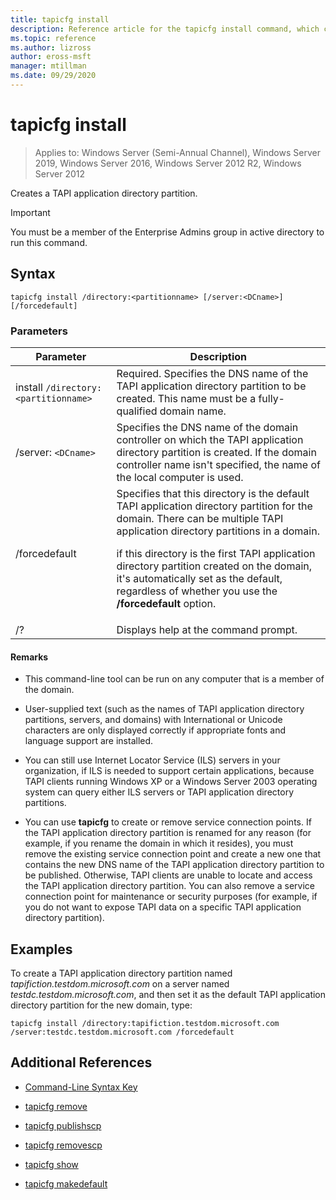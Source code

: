 ```yaml
---
title: tapicfg install
description: Reference article for the tapicfg install command, which creates a TAPI application directory partition.
ms.topic: reference
ms.author: lizross
author: eross-msft
manager: mtillman
ms.date: 09/29/2020
---
```


# tapicfg install

> Applies to: Windows Server (Semi-Annual Channel), Windows Server 2019, Windows Server 2016, Windows Server 2012 R2, Windows Server 2012

Creates a TAPI application directory partition.

> [!IMPORTANT]
> You must be a member of the Enterprise Admins group in active directory to run this command.

## Syntax

```
tapicfg install /directory:<partitionname> [/server:<DCname>] [/forcedefault]
```

### Parameters

| Parameter | Description |
|--|--|
| install `/directory:<partitionname>` | Required. Specifies the DNS name of the TAPI application directory partition to be created. This name must be a fully-qualified domain name. |
| /server: `<DCname>` | Specifies the DNS name of the domain controller on which the TAPI application directory partition is created. If the domain controller name isn't specified, the name of the local computer is used. |
| /forcedefault | Specifies that this directory is the default TAPI application directory partition for the domain. There can be multiple TAPI application directory partitions in a domain.<p>if this directory is the first TAPI application directory partition created on the domain, it's automatically set as the default, regardless of whether you use the **/forcedefault** option. |
| /? | Displays help at the command prompt. |

#### Remarks

- This command-line tool can be run on any computer that is a member of the domain.

- User-supplied text (such as the names of TAPI application directory partitions, servers, and domains) with International or Unicode characters are only displayed correctly if appropriate fonts and language support are installed.

- You can still use Internet Locator Service (ILS) servers in your organization, if ILS is needed to support certain applications, because TAPI clients running Windows XP or a Windows Server 2003 operating system can query either ILS servers or TAPI application directory partitions.

- You can use **tapicfg** to create or remove service connection points. If the TAPI application directory partition is renamed for any reason (for example, if you rename the domain in which it resides), you must remove the existing service connection point and create a new one that contains the new DNS name of the TAPI application directory partition to be published. Otherwise, TAPI clients are unable to locate and access the TAPI application directory partition. You can also remove a service connection point for maintenance or security purposes (for example, if you do not want to expose TAPI data on a specific TAPI application directory partition).

## Examples

To create a TAPI application directory partition named *tapifiction.testdom.microsoft.com* on a server named *testdc.testdom.microsoft.com*, and then set it as the default TAPI application directory partition for the new domain, type:

```
tapicfg install /directory:tapifiction.testdom.microsoft.com /server:testdc.testdom.microsoft.com /forcedefault
```

## Additional References

- [Command-Line Syntax Key](command-line-syntax-key.md)

- [tapicfg remove](tapicfg-remove.md)

- [tapicfg publishscp](tapicfg-publishscp.md)

- [tapicfg removescp](tapicfg-removescp.md)

- [tapicfg show](tapicfg-show.md)

- [tapicfg makedefault](tapicfg-makedefault.md)